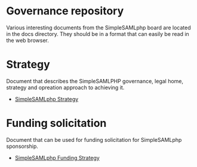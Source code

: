 
# Governance repository 

Various interesting documents from the SimpleSAMLphp board are located in the docs directory. They should be in a format that can easily be read in the web browser.

# Strategy 

Document that describes the SimpleSAMLPHP governance, legal home, strategy and opreation approach to achieving it. 

* [SimpleSAMLphp Strategy](https://github.com/simplesamlphp/governance/blob/main/docs/SimpleSAMLphp%20Strategy.md)

# Funding solicitation

Document that can be used for funding solicitation for SimpleSAMLphp sponsorship.

* [SimpleSAMLphp Funding Strategy](https://github.com/simplesamlphp/governance/blob/main/docs/SimpleSAMLphp%20-%20Funding%20Solicitation.md)
